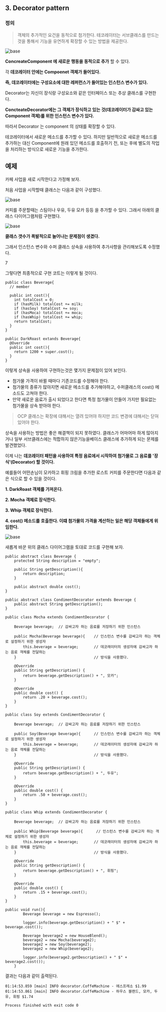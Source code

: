 ## 3. Decorator pattern

### 정의

> 객체의 추가적인 요건을 동적으로 첨가한다.
> 테코레이터는 서브클래스를 만드는 것을 통해서 기능을 유연하게 확장할 수 있는 방법을 제공한다.

![base](/src/main/md/decorator/img/deco1.PNG)

__ConcreateComponent 에 새로운 행동을 동적으로 추가__ 할 수 있다.


각 __데코레이터 안에는 Compoenet 객체가 들어있다.__

__즉, 데코레이터에는 구성요소에 대한 레퍼런스가 들어있는 인스턴스 변수가 있다.__

Decorator는 자신이 장식랑 구성요소와 같은 인터페이스 또는 추상 클래스를 구현한다.

__ConcteateDecorator에는 그 객체가 장식하고 있는 것(데코레이터가 감싸고 있는 Component 객체)를 위한 인스턴스 변수가 있다.__

따라서 Decorator 는 component 의 상태를 확장할 수 있다.

테코레이터에서 새로운 메소드를 추가할 수 있다. 하지만 일반적으로 새로운 메소드를 추가하는 대신 Component에 원래 있던 메소드를 호출하기 전, 또는 후에 별도의 작업을 처리하는 방식으로 새로운 기능을 추가한다.

## 예제

카페 사업을 새로 시작한다고 가정해 보자.

처음 사업을 시작할때 클래스는 다음과 같이 구성했다.

![base](/src/main/md/decorator/img/deco2.PNG)

커피를 주문할때는 스팀이나 우유, 두유 모카 등등 을 추가할 수 있다. 그래서 아래의 클래스 다이어그램처럼 구현했다.

![base](/src/main/md/decorator/img/deco3.PNG)

__클래스 갯수가 폭발적으로 늘어나는 문제점이 생겼다.__

그래서 인스턴스 변수와 수퍼 클래스 상속을 사용하여 추가사항을 관리해보도록 수정했다.

7

그렇다면 최종적으로 구현 코트는 이렇게 될 것이다.

~~~
public class Beverage{
  // member
  
  public int cost(){
    int totalCost = 0;
    if (hasMilk) totalCost += milk;
    if (hasSoy) totalCost += soy;
    if (hasMoca) totalCost += moca;
    if (hasWhip) totalCost += whip;
    return totalCost;
  }
}

public DarkRoast extands Beverage{
  @Override
  public int cost(){
    return 1200 + super.cost();
  }
}
~~~

이렇게 상속을 사용하여 구현하는것은 몇가지 문제점이 있어 보인다.

* 첨가물 가격이 바뀔 때마다 기존코드를 수정해야 한다.
* 첨가물의 종류가 많아지면 새로운 메소드를 추가해야하고, 수퍼클래스의 cost() 메소드도 고쳐야 한다.
* 만약 새로운 음료가 출시 되었다고 한다면 특정 첨가물이 안들어 가지만 필요없는 첨가물을 상속 받아야 한다.

> OCP 
> 클래스는 확장에 대해서는 열려 있어야 하지만 코드 변경에 대해서는 닫혀 있어야 한다.

상속을 사용하는 방법은 좋은 해결책이 되지 못하였다. 클래스가 어마어마 하게 많아지거나 일부 서브클래스에는 적합하지 않은기능을베이스 클래스에 추가하게 되는 문제를 발견했었다.

이제 나는 __데코레이터 패턴을 사용하여 특정 음료에서 시작하여 첨가물로 그 음료를 '장식'(Decorator) 할 것이다.__

예를들어 어떤손님이 모카하고 휘핑 크림을 추가한 로스트 커피를 주문한다면 다음과 같은 식으로 할 수 있을 것이다.

__1. DarkRoast 객체를 가져온다.__

__2. Mocha 객체로 장식한다.__

__3. Whip 객체로 장식한다.__

__4. cost() 메소드를 호출한다. 이떄 첨가물의 가격을 계산하는 일은 해당 객체들에게 위임한다.__

![base](/src/main/md/decorator/img/deco5.PNG)

새롭게 바꾼 위의 클래스 다이어그램을 토대로 코드를 구현해 보자.

~~~
public abstract class Beverage {
    protected String description = "empty";

    public String getDescription(){
        return description;
    }

    public abstract double cost();
}
~~~

~~~
public abstract class CondimentDecorator extends Beverage {
    public abstract String getDescription();
}
~~~

~~~
public class Mocha extends CondimentDecorator {

    Beverage beverage;  // 감싸고자 하는 음료를 저장하기 위한 인스턴스

    public Mocha(Beverage beverage){    // 인스턴스 변수를 감싸고자 하는 객체로 설정하기 위한 생성자
        this.beverage = beverage;       // 데코레이터의 생성자에 감싸고자 하는 음료 객체를 전달하는
    }                                   // 방식을 사용했다.

    @Override
    public String getDescription() {
        return beverage.getDescription() + ", 모카";
    }

    @Override
    public double cost() {
        return .20 + beverage.cost();
    }
}
~~~

~~~
public class Soy extends CondimentDecorator {

    Beverage beverage;  // 감싸고자 하는 음료를 저장하기 위한 인스턴스

    public Soy(Beverage beverage){      // 인스턴스 변수를 감싸고자 하는 객체로 설정하기 위한 생성자
        this.beverage = beverage;       // 데코레이터의 생성자에 감싸고자 하는 음료 객체를 전달하는
    }                                   // 방식을 사용했다.

    @Override
    public String getDescription() {
        return beverage.getDescription() + ", 두유";
    }

    @Override
    public double cost() {
        return .50 + beverage.cost();
    }
}
~~~

~~~
public class Whip extends CondimentDecorator {

    Beverage beverage;  // 감싸고자 하는 음료를 저장하기 위한 인스턴스

    public Whip(Beverage beverage){      // 인스턴스 변수를 감싸고자 하는 객체로 설정하기 위한 생성자
        this.beverage = beverage;       // 데코레이터의 생성자에 감싸고자 하는 음료 객체를 전달하는
    }                                   // 방식을 사용했다.

    @Override
    public String getDescription() {
        return beverage.getDescription() + ", 휘핑";
    }

    @Override
    public double cost() {
        return .15 + beverage.cost();
    }
}
~~~

~~~
public void run(){
        Beverage beverage = new Espresso();

        logger.info(beverage.getDescription() + " $" + beverage.cost());

        Beverage beverage2 = new HouseBlend();
        beverage2 = new Mocha(beverage2);
        beverage2 = new Soy(beverage2);
        beverage2 = new Whip(beverage2);

        logger.info(beverage2.getDescription() + " $" + beverage2.cost());
    }
~~~

결과는 다음과 같이 출력된다.

~~~
01:14:53.859 [main] INFO decorator.CoffeMachine - 에스프레소 $1.99
01:14:53.861 [main] INFO decorator.CoffeMachine - 하우스 블랜드, 모카, 두유, 휘핑 $1.74

Process finished with exit code 0
~~~
